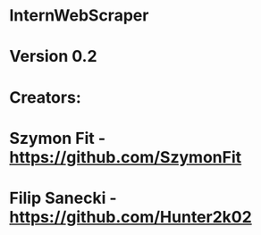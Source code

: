 # InternWebScraper
# Version 0.2

# Creators:
# Szymon Fit - https://github.com/SzymonFit
# Filip Sanecki - https://github.com/Hunter2k02
